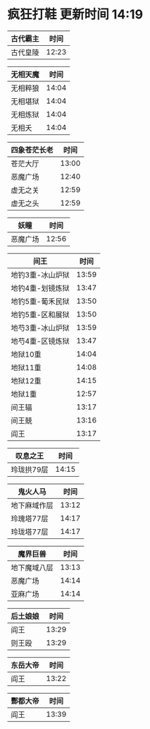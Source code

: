 # 疯狂打鞋 更新时间 14:19

| 古代霸主   | 时间    |
|--------|-------|
| 古代皇陵 | 12:23 |

| 无相天魔   | 时间    |
|--------|-------|
| 无相粹狼 | 14:04 |
| 无相堪狱 | 14:04 |
| 无相炼狱 | 14:04 |
| 无相夭 | 14:04 |

| 四象苍茫长老   | 时间    |
|--------|-------|
| 苍茫大厅 | 13:00 |
| 恶魔广场 | 12:40 |
| 虚无之关 | 12:59 |
| 虚无之头 | 12:59 |

| 妖瞳   | 时间    |
|--------|-------|
| 恶魔广场 | 12:56 |

| 间王   | 时间    |
|--------|-------|
| 地钓3重-冰山炉狱 | 13:59 |
| 地钓4重-划镜炼狱 | 13:47 |
| 地钓5重-葡禾民狱 | 13:50 |
| 地钓5重-区和展狱 | 13:50 |
| 地芍3重-冰山炉狱 | 13:59 |
| 地芍4重-区镜炼狱 | 13:47 |
| 地狱10重 | 14:04 |
| 地狱11重 | 14:08 |
| 地狱12重 | 14:15 |
| 地狱1重 | 12:57 |
| 间王辐 | 13:17 |
| 间王兢 | 13:16 |
| 阎王 | 13:17 |

| 叹息之王   | 时间    |
|--------|-------|
| 玲珑拱79层 | 14:15 |

| 鬼火人马   | 时间    |
|--------|-------|
| 地下麻域作层 | 13:12 |
| 玲瑰塔77层 | 14:17 |
| 玲珑塔77层 | 14:17 |

| 魔界巨兽   | 时间    |
|--------|-------|
| 地下魔域八层 | 13:13 |
| 恶魔广场 | 14:14 |
| 亚麻广场 | 14:14 |

| 后土娘娘   | 时间    |
|--------|-------|
| 阎王 | 13:29 |
| 则王殴 | 13:29 |

| 东岳大帝   | 时间    |
|--------|-------|
| 阎王 | 13:22 |

| 酆都大帝   | 时间    |
|--------|-------|
| 阎王 | 13:39 |